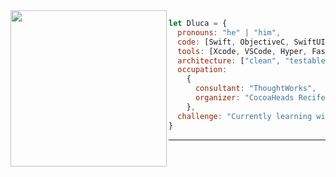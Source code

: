 <img align='left' src="https://i.ibb.co/kxLFH3W/Artboard.png" width="250">

```javascript
let Dluca = { 
  pronouns: "he" | "him",
  code: [Swift, ObjectiveC, SwiftUI],
  tools: [Xcode, VSCode, Hyper, Fastlane, Husky, Sketch],
  architecture: ["clean", "testable", "modular"],
  occupation: 
    {
      consultant: "ThoughtWorks",
      organizer: "CocoaHeads Recife"
    },
  challenge: "Currently learning with Apple's SwiftUI Tutorials"
}
```

---
<!--
**gabrieldluca/gabrieldluca** is a ✨ _special_ ✨ repository because its `README.md` (this file) appears on your GitHub profile.

Here are some ideas to get you started:

- 🔭 I’m currently working on ...
- 🌱 I’m currently learning ...
- 👯 I’m looking to collaborate on ...
- 🤔 I’m looking for help with ...
- 💬 Ask me about ...
- 📫 How to reach me: ...
- 😄 Pronouns: ...
- ⚡ Fun fact: ...
-->
